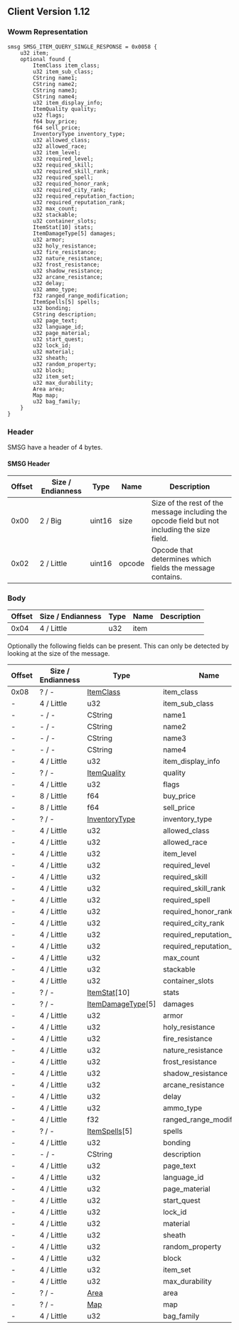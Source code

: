 ## Client Version 1.12

### Wowm Representation
```rust,ignore
smsg SMSG_ITEM_QUERY_SINGLE_RESPONSE = 0x0058 {
    u32 item;
    optional found {
        ItemClass item_class;
        u32 item_sub_class;
        CString name1;
        CString name2;
        CString name3;
        CString name4;
        u32 item_display_info;
        ItemQuality quality;
        u32 flags;
        f64 buy_price;
        f64 sell_price;
        InventoryType inventory_type;
        u32 allowed_class;
        u32 allowed_race;
        u32 item_level;
        u32 required_level;
        u32 required_skill;
        u32 required_skill_rank;
        u32 required_spell;
        u32 required_honor_rank;
        u32 required_city_rank;
        u32 required_reputation_faction;
        u32 required_reputation_rank;
        u32 max_count;
        u32 stackable;
        u32 container_slots;
        ItemStat[10] stats;
        ItemDamageType[5] damages;
        u32 armor;
        u32 holy_resistance;
        u32 fire_resistance;
        u32 nature_resistance;
        u32 frost_resistance;
        u32 shadow_resistance;
        u32 arcane_resistance;
        u32 delay;
        u32 ammo_type;
        f32 ranged_range_modification;
        ItemSpells[5] spells;
        u32 bonding;
        CString description;
        u32 page_text;
        u32 language_id;
        u32 page_material;
        u32 start_quest;
        u32 lock_id;
        u32 material;
        u32 sheath;
        u32 random_property;
        u32 block;
        u32 item_set;
        u32 max_durability;
        Area area;
        Map map;
        u32 bag_family;
    }
}
```
### Header
SMSG have a header of 4 bytes.

#### SMSG Header
| Offset | Size / Endianness | Type   | Name   | Description |
| ------ | ----------------- | ------ | ------ | ----------- |
| 0x00   | 2 / Big           | uint16 | size   | Size of the rest of the message including the opcode field but not including the size field.|
| 0x02   | 2 / Little        | uint16 | opcode | Opcode that determines which fields the message contains.|
### Body
| Offset | Size / Endianness | Type | Name | Description |
| ------ | ----------------- | ---- | ---- | ----------- |
| 0x04 | 4 / Little | u32 | item |  |

Optionally the following fields can be present. This can only be detected by looking at the size of the message.

| Offset | Size / Endianness | Type | Name | Description |
| ------ | ----------------- | ---- | ---- | ----------- |
| 0x08 | ? / - | [ItemClass](itemclass.md) | item_class |  |
| - | 4 / Little | u32 | item_sub_class |  |
| - | - / - | CString | name1 |  |
| - | - / - | CString | name2 |  |
| - | - / - | CString | name3 |  |
| - | - / - | CString | name4 |  |
| - | 4 / Little | u32 | item_display_info |  |
| - | ? / - | [ItemQuality](itemquality.md) | quality |  |
| - | 4 / Little | u32 | flags |  |
| - | 8 / Little | f64 | buy_price |  |
| - | 8 / Little | f64 | sell_price |  |
| - | ? / - | [InventoryType](inventorytype.md) | inventory_type |  |
| - | 4 / Little | u32 | allowed_class |  |
| - | 4 / Little | u32 | allowed_race |  |
| - | 4 / Little | u32 | item_level |  |
| - | 4 / Little | u32 | required_level |  |
| - | 4 / Little | u32 | required_skill |  |
| - | 4 / Little | u32 | required_skill_rank |  |
| - | 4 / Little | u32 | required_spell |  |
| - | 4 / Little | u32 | required_honor_rank |  |
| - | 4 / Little | u32 | required_city_rank |  |
| - | 4 / Little | u32 | required_reputation_faction |  |
| - | 4 / Little | u32 | required_reputation_rank |  |
| - | 4 / Little | u32 | max_count |  |
| - | 4 / Little | u32 | stackable |  |
| - | 4 / Little | u32 | container_slots |  |
| - | ? / - | [ItemStat](itemstat.md)[10] | stats |  |
| - | ? / - | [ItemDamageType](itemdamagetype.md)[5] | damages |  |
| - | 4 / Little | u32 | armor |  |
| - | 4 / Little | u32 | holy_resistance |  |
| - | 4 / Little | u32 | fire_resistance |  |
| - | 4 / Little | u32 | nature_resistance |  |
| - | 4 / Little | u32 | frost_resistance |  |
| - | 4 / Little | u32 | shadow_resistance |  |
| - | 4 / Little | u32 | arcane_resistance |  |
| - | 4 / Little | u32 | delay |  |
| - | 4 / Little | u32 | ammo_type |  |
| - | 4 / Little | f32 | ranged_range_modification |  |
| - | ? / - | [ItemSpells](itemspells.md)[5] | spells |  |
| - | 4 / Little | u32 | bonding |  |
| - | - / - | CString | description |  |
| - | 4 / Little | u32 | page_text |  |
| - | 4 / Little | u32 | language_id |  |
| - | 4 / Little | u32 | page_material |  |
| - | 4 / Little | u32 | start_quest |  |
| - | 4 / Little | u32 | lock_id |  |
| - | 4 / Little | u32 | material |  |
| - | 4 / Little | u32 | sheath |  |
| - | 4 / Little | u32 | random_property |  |
| - | 4 / Little | u32 | block |  |
| - | 4 / Little | u32 | item_set |  |
| - | 4 / Little | u32 | max_durability |  |
| - | ? / - | [Area](area.md) | area |  |
| - | ? / - | [Map](map.md) | map |  |
| - | 4 / Little | u32 | bag_family |  |
